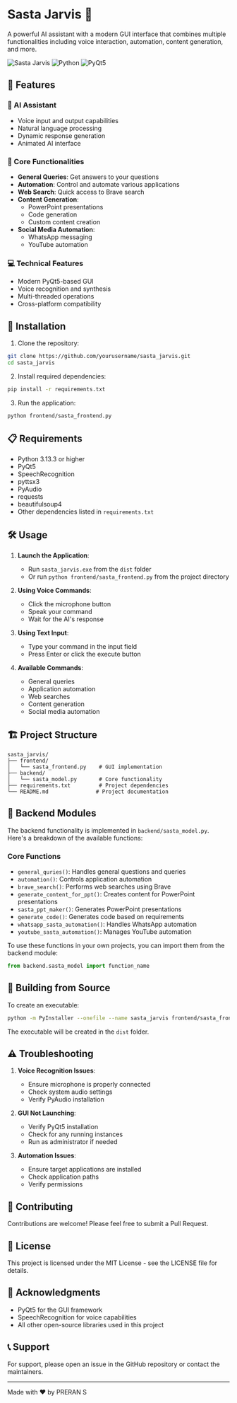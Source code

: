 # Sasta Jarvis 🤖

A powerful AI assistant with a modern GUI interface that combines multiple functionalities including voice interaction, automation, content generation, and more.

![Sasta Jarvis](https://img.shields.io/badge/Sasta-Jarvis-blue)
![Python](https://img.shields.io/badge/Python-3.13.3-green)
![PyQt5](https://img.shields.io/badge/PyQt5-GUI-orange)

## 🌟 Features

### 🤖 AI Assistant
- Voice input and output capabilities
- Natural language processing
- Dynamic response generation
- Animated AI interface

### 🎯 Core Functionalities
- **General Queries**: Get answers to your questions
- **Automation**: Control and automate various applications
- **Web Search**: Quick access to Brave search
- **Content Generation**: 
  - PowerPoint presentations
  - Code generation
  - Custom content creation
- **Social Media Automation**:
  - WhatsApp messaging
  - YouTube automation

### 💻 Technical Features
- Modern PyQt5-based GUI
- Voice recognition and synthesis
- Multi-threaded operations
- Cross-platform compatibility

## 🚀 Installation

1. Clone the repository:
```bash
git clone https://github.com/yourusername/sasta_jarvis.git
cd sasta_jarvis
```

2. Install required dependencies:
```bash
pip install -r requirements.txt
```

3. Run the application:
```bash
python frontend/sasta_frontend.py
```

## 📋 Requirements

- Python 3.13.3 or higher
- PyQt5
- SpeechRecognition
- pyttsx3
- PyAudio
- requests
- beautifulsoup4
- Other dependencies listed in `requirements.txt`

## 🛠️ Usage

1. **Launch the Application**:
   - Run `sasta_jarvis.exe` from the `dist` folder
   - Or run `python frontend/sasta_frontend.py` from the project directory

2. **Using Voice Commands**:
   - Click the microphone button
   - Speak your command
   - Wait for the AI's response

3. **Using Text Input**:
   - Type your command in the input field
   - Press Enter or click the execute button

4. **Available Commands**:
   - General queries
   - Application automation
   - Web searches
   - Content generation
   - Social media automation

## 🏗️ Project Structure

```
sasta_jarvis/
├── frontend/
│   └── sasta_frontend.py    # GUI implementation
├── backend/
│   └── sasta_model.py       # Core functionality
├── requirements.txt         # Project dependencies
└── README.md               # Project documentation
```

## 🔧 Backend Modules

The backend functionality is implemented in `backend/sasta_model.py`. Here's a breakdown of the available functions:

### Core Functions
- `general_quries()`: Handles general questions and queries
- `automation()`: Controls application automation
- `brave_search()`: Performs web searches using Brave
- `generate_content_for_ppt()`: Creates content for PowerPoint presentations
- `sasta_ppt_maker()`: Generates PowerPoint presentations
- `generate_code()`: Generates code based on requirements
- `whatsapp_sasta_automation()`: Handles WhatsApp automation
- `youtube_sasta_automation()`: Manages YouTube automation

To use these functions in your own projects, you can import them from the backend module:
```python
from backend.sasta_model import function_name
```

## 🔧 Building from Source

To create an executable:

```bash
python -m PyInstaller --onefile --name sasta_jarvis frontend/sasta_frontend.py
```

The executable will be created in the `dist` folder.

## ⚠️ Troubleshooting

1. **Voice Recognition Issues**:
   - Ensure microphone is properly connected
   - Check system audio settings
   - Verify PyAudio installation

2. **GUI Not Launching**:
   - Verify PyQt5 installation
   - Check for any running instances
   - Run as administrator if needed

3. **Automation Issues**:
   - Ensure target applications are installed
   - Check application paths
   - Verify permissions

## 🤝 Contributing

Contributions are welcome! Please feel free to submit a Pull Request.

## 📝 License

This project is licensed under the MIT License - see the LICENSE file for details.

## 🙏 Acknowledgments

- PyQt5 for the GUI framework
- SpeechRecognition for voice capabilities
- All other open-source libraries used in this project

## 📞 Support

For support, please open an issue in the GitHub repository or contact the maintainers.

---

Made with ❤️ by PRERAN S 
